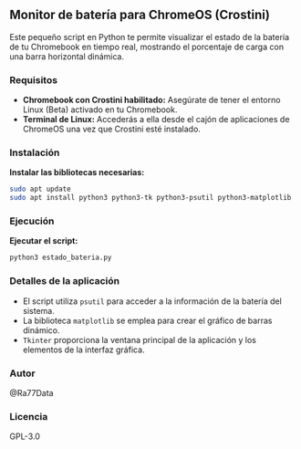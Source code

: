 ## Monitor de batería para ChromeOS (Crostini)

Este pequeño script en Python te permite visualizar el estado de la batería de tu Chromebook en tiempo real, mostrando el porcentaje de carga con una barra horizontal dinámica. 

### Requisitos

* **Chromebook con Crostini habilitado:** Asegúrate de tener el entorno Linux (Beta) activado en tu Chromebook. 
* **Terminal de Linux:** Accederás a ella desde el cajón de aplicaciones de ChromeOS una vez que Crostini esté instalado.

### Instalación

 **Instalar las bibliotecas necesarias:**
   ```bash
   sudo apt update
   sudo apt install python3 python3-tk python3-psutil python3-matplotlib
   ```

### Ejecución

 **Ejecutar el script:**
   ```bash
   python3 estado_bateria.py
   ```

### Detalles de la aplicación

- El script utiliza `psutil` para acceder a la información de la batería del sistema.
- La biblioteca `matplotlib` se emplea para crear el gráfico de barras dinámico.
- `Tkinter` proporciona la ventana principal de la aplicación y los elementos de la interfaz gráfica. 

### Autor 

@Ra77Data

### Licencia 

GPL-3.0

